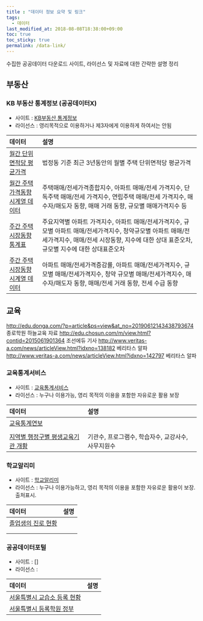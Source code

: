 ```yaml
---
title : "데이터 정보 요약 및 링크"
tags:
  - 데이터
last_modified_at: 2018-08-08T18:38:00+09:00
toc: true
toc_sticky: true
permalink: /data-link/
---
```


수집한 공공데이터 다운로드 사이트, 라이선스 및 자료에 대한 간략한 설명 정리

## 부동산

### KB 부동산 통계정보 (공공데이터X)

- 사이트 : [KB부동산 통계정보](https://onland.kbstar.com/quics?page=C059743)
- 라이선스 : 영리목적으로 이용하거나 제3자에게 이용하게 하여서는 안됨

|데이터|설명|
|:--|:--|
|[월간 단위면적당 평균가격](https://onland.kbstar.com/quics?page=C059744&cc=b061784:b061784&listPage=%2Fquics%3Fpage%3DC059744&boardId=741&compId=b061784&tableName=Q_BOARD_ARTICLE_0020&articleId=43034&bbsMode=view&isGuest=T&viewPage=1&searchCondition=title&viewRows=0&bbsAclCtlBit=null&writeActionTarget=https%3A%2F%2Fonland.kbstar.com%2Fquics%3Fasfilecode%3D534218&modifyActionTarget=https%3A%2F%2Fonland.kbstar.com%2Fquics%3Fasfilecode%3D534215&deleteActionTarget=https%3A%2F%2Fonland.kbstar.com%2Fquics%3Fasfilecode%3D534212&replyActionTarget=https%3A%2F%2Fonland.kbstar.com%2Fquics%3Fasfilecode%3D534217&recommandActionTarget=https%3A%2F%2Fonland.kbstar.com%2Fquics%3Fasfilecode%3D534216&recommandMailActionTarget=%2Fcommon%2Fjsp%2Fcbp%2Fbbs%2FrecommandMailSendProc.jsp&selectAnswerActionTarget=https%3A%2F%2Fonland.kbstar.com%2Fquics%3Fasfilecode%3D534204&imgdeleteActionTarget=https%3A%2F%2Fonland.kbstar.com%2Fquics%3Fasfilecode%3D534214&commActionTarget=https%3A%2F%2Fonland.kbstar.com%2Fquics%3Fasfilecode%3D534210&commPage=1&PAGE_SNS_BTN=Y&PAGE_PRINT_BTN=Y&QSL=F#)|법정동 기준 최근 3년동안의 월별 주택 단위면적당 평균가격|
|[월간 주택가격동향 시계열 데이터](https://onland.kbstar.com/quics?page=C059744&cc=b061784:b061784&listPage=%2Fquics%3Fpage%3DC059744&boardId=741&compId=b061784&tableName=Q_BOARD_ARTICLE_0020&articleId=3883&bbsMode=view&isGuest=T&viewPage=1&searchCondition=title&viewRows=0&bbsAclCtlBit=null&writeActionTarget=https%3A%2F%2Fonland.kbstar.com%2Fquics%3Fasfilecode%3D534218&modifyActionTarget=https%3A%2F%2Fonland.kbstar.com%2Fquics%3Fasfilecode%3D534215&deleteActionTarget=https%3A%2F%2Fonland.kbstar.com%2Fquics%3Fasfilecode%3D534212&replyActionTarget=https%3A%2F%2Fonland.kbstar.com%2Fquics%3Fasfilecode%3D534217&recommandActionTarget=https%3A%2F%2Fonland.kbstar.com%2Fquics%3Fasfilecode%3D534216&recommandMailActionTarget=%2Fcommon%2Fjsp%2Fcbp%2Fbbs%2FrecommandMailSendProc.jsp&selectAnswerActionTarget=https%3A%2F%2Fonland.kbstar.com%2Fquics%3Fasfilecode%3D534204&imgdeleteActionTarget=https%3A%2F%2Fonland.kbstar.com%2Fquics%3Fasfilecode%3D534214&commActionTarget=https%3A%2F%2Fonland.kbstar.com%2Fquics%3Fasfilecode%3D534210&commPage=1&PAGE_SNS_BTN=Y&PAGE_PRINT_BTN=Y&QSL=F)|주택매매/전세가격종합지수, 아파트 매매/전세 가격지수, 단독주택 매매/전세 가격지수, 연립주택 매매/전세 가격지수, 매수자/매도자 동향, 매매 거래 동향, 규모별 매매가격지수 등|
|[주간 주택시장동향 통계표](https://onland.kbstar.com/quics?page=C059745)|주요지역별 아파트 가격지수, 아파트 매매/전세가격지수, 규모별 아파트 매매/전세가격지수, 청약규모별 아파트 매매/전세가격지수, 매매/전세 시장동향, 지수에 대한 상대 표준오차, 규모별 지수에 대한 상대표준오차|
|[주간 주택시장동향 시계열 데이터](https://onland.kbstar.com/quics?page=C059745)|아파트 매매/전세가격증감률, 아파트 매매/전세가격지수, 규모별 매매/전세가격지수, 청약 규모별 매매/전세가격지수, 매수자/매도자 동향, 매매/전세 거래 동향, 전세 수급 동향|


## 교육

http://edu.donga.com/?p=article&ps=view&at_no=20190612143438793674 종로학원 하늘교육 자료
http://edu.chosun.com/m/view.html?contid=2015061901364 조선에듀 기사
http://www.veritas-a.com/news/articleView.html?idxno=138182 베리타스 알파
http://www.veritas-a.com/news/articleView.html?idxno=142797 베리타스 알파

### 교육통계서비스

- 사이트 : [교육통계서비스](http://kess.kedi.re.kr/index)
- 라이선스 : 누구나 이용가능, 영리 목적의 이용을 포함한 자유로운 활용 보장

|데이터|설명|
|:--|:--|
|[교육통계연보](https://kess.kedi.re.kr/publ/view?survSeq=2018&menuSeq=3894&publSeq=2&itemCode=02&menuId=0&language=en#)||
|[]()||
|[지역별 행정구별 평생교육기관 개황](http://kess.kedi.re.kr/stats/school?menuCd=0104&cd=3763&survSeq=2018&itemCode=01&menuId=m_010402&uppCd1=010402&uppCd2=010402&flag=A)|기관수, 프로그램수, 학습자수, 교강사수, 사무지원수|

### 학교알리미

- 사이트 : [학교알리미](https://www.schoolinfo.go.kr/)
- 라이선스 : 누구나 이용가능하고, 영리 목적의 이용을 포함한 자유로운 활용이 보장. 출처표시.

|데이터|설명|
|:--|:--|
|[졸업생의 진로 현황](https://www.schoolinfo.go.kr/ng/pnnggo_a01_l2.do)||
|[]()||
|[]()||

### 공공데이터포털

- 사이트 : []
- 라이선스 : 

|데이터|설명|
|:--|:--|
|[서울특별시 교습소 등록 현황](https://www.data.go.kr/dataset/fileDownload.do?atchFileId=FILE_000000001438362&fileDetailSn=1)||
|[서울특별시 등록학원 정부](https://www.data.go.kr/dataset/fileDownload.do?atchFileId=FILE_000000001438362&fileDetailSn=1)||
